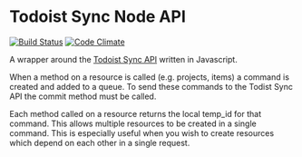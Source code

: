 # Todoist Sync Node API
[![Build Status](https://travis-ci.org/alexdunne/todoist-sync-node-api.svg?branch=master)](https://travis-ci.org/alexdunne/todoist-sync-node-api)
[![Code Climate](https://codeclimate.com/github/alexdunne/todoist-sync-node-api/badges/gpa.svg)](https://codeclimate.com/github/alexdunne/todoist-sync-node-api)

A wrapper around the [Todoist Sync API](https://developer.todoist.com/?shell#api-overview) written in Javascript.

When a method on a resource is called (e.g. projects, items) a command is created and added to a queue. To send these commands to the Todist Sync API the commit method must be called.

Each method called on a resource returns the local temp_id for that command. This allows multiple resources to be created in a single command. This is especially useful when you wish to create resources which depend on each other in a single request.
